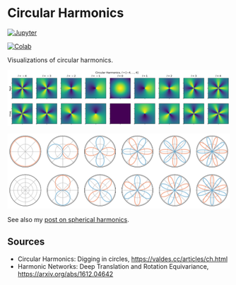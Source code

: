 # Circular Harmonics

[![Jupyter](https://img.shields.io/static/v1.svg?logo=jupyter&label=Jupyter&message=View%20On%20Github&color=lightgreen)](src/circular_harmonics.ipynb)

[![Colab](https://colab.research.google.com/assets/colab-badge.svg)](https://colab.research.google.com/github/mkofinas/circular-harmonics/src/circular_harmonics.ipynb)


Visualizations of circular harmonics.

![Circular Harmonics](img/circular_harmonics.png)

![Circular Harmonics Polar](img/circular_harmonics_polar.png)


See also my [post on spherical harmonics](https://github.com/mkofinas/spherical-harmonics).

## Sources

- Circular Harmonics: Digging in circles, https://valdes.cc/articles/ch.html
- Harmonic Networks: Deep Translation and Rotation Equivariance, https://arxiv.org/abs/1612.04642
